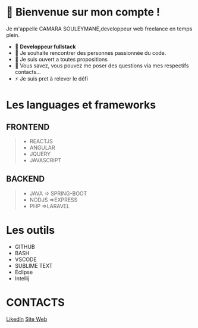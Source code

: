 
 # 🔭 Bienvenue sur mon compte !
   Je m'appelle CAMARA SOULEYMANE,developpeur web freelance en temps plein. 
- 🌱 **Developpeur fullstack**
- 👯 Je souhaite rencontrer des personnes passionnée du code.
- 🤔 Je suis ouvert a toutes propositions 
- 💬 Vous savez, vous pouvez me poser des questions via mes respectifs contacts...
- ⚡ Je suis pret à relever le défi

# Les languages et frameworks
 ## FRONTEND 
   >- REACTJS
   >- ANGULAR
   >- JQUERY
   >- JAVASCRIPT

## BACKEND
 
  >- JAVA
      => SPRING-BOOT
  >- NODJS 
      =>EXPRESS
  >- PHP
     =>LARAVEL

# Les outils
 - GITHUB
 - BASH
 - VSCODE
 - SUBLIME TEXT
 - Eclipse
 - Intellij
  
   
# CONTACTS
 
 [Likedln](https://www.linkedin.com/in/souleymane-camara-59b5ba1a2/)
 [Site Web](https://portfolio-camara.herokuapp.com)
 





<!--
**workhard2021/workhard2021** is a ✨ _special_ ✨ repository because its `README.md` (this file) appears on your GitHub profile.

Here are some ideas to get you started:
### Hi there 👋
- 🔭  Je suis camara camara souleymane ...
- 🌱 Je suis developpeur web  ...
- 👯 je chercher des personnes ou une equipe motiver pour l'amour des codes ...
- 🤔 je suis ouvert a toute proposition  ...
- 💬 vous savez vous pouvez me poser des question via mes respectifs contacts...
- 📫 How to reach me: ...
- 😄 Pronouns: ...
- ⚡ Fun fact: ...
-->
